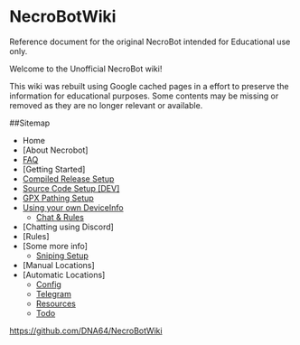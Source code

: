 # NecroBotWiki
Reference document for the original NecroBot intended for Educational use only.

Welcome to the Unofficial NecroBot wiki!

This wiki was rebuilt using Google cached pages in a effort to preserve the information for educational purposes. Some contents may be missing or removed as they are no longer relevant or available.

##Sitemap

  * Home
  * [About Necrobot]
  * [FAQ](https://github.com/DNA64/NecroBotWiki/blob/master/FAQ.md)
  * [Getting Started]
* [Compiled Release Setup](https://github.com/DNA64/NecroBotWiki/blob/master/Compiled-Releases.md)
* [Source Code Setup [DEV]](https://github.com/DNA64/NecroBotWiki/blob/master/Source-Code.md)
* [GPX Pathing Setup](https://github.com/DNA64/NecroBotWiki/blob/master/GPX-Pathing-Setup.md)
* [Using your own DeviceInfo](https://github.com/DNA64/NecroBotWiki/blob/master/Device-Setup.md)
  * [Chat & Rules](https://github.com/DNA64/NecroBotWiki/blob/master/Chat-&-Rules.md)
* [Chatting using Discord]
* [Rules]
* [Some more info]
  *  [Sniping Setup](https://github.com/DNA64/NecroBotWiki/blob/master/Sniping-Setup.md)
* [Manual Locations]
* [Automatic Locations]
  *  [Config](https://github.com/DNA64/NecroBotWiki/blob/master/Config.md)
  *  [Telegram](https://github.com/DNA64/NecroBotWiki/blob/master/Telegram.md)
  *  [Resources](https://github.com/DNA64/NecroBotWiki/blob/master/Resources.md)
  *  [Todo](https://github.com/DNA64/NecroBotWiki/blob/master/Todo.md)

https://github.com/DNA64/NecroBotWiki
